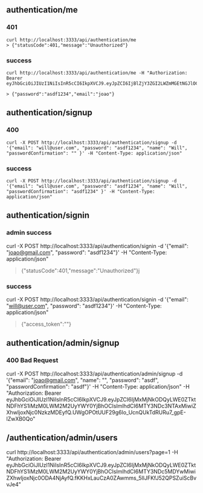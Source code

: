 ## authentication/me

  ### 401
    curl http://localhost:3333/api/authentication/me
    > {"statusCode":401,"message":"Unauthorized"}

  ### success
    curl http://localhost:3333/api/authentication/me -H "Authorization: Bearer eyJhbGciOiJIUzI1NiIsInR5cCI6IkpXVCJ9.eyJpZCI6IjBlZjY3ZGI2LWZmMGEtNGJlOC04MDE4LTUzMGU0NzVkMGJjNiIsImlhdCI6MTY3NDc2OTU2OSwiZXhwIjoxNjc0Nzg3NTY5fQ.3i4nhVnHDdGyc9vGyus07ReKnyddNqQtwq5WuQprK_g"

    > {"password":"asdf1234","email":"joao"}


## authentication/signup
  ### 400 
    curl -X POST http://localhost:3333/api/authentication/signup -d '{"email": "will@user.com", "password": "asdf1234", "name": "Will", "passwordConfirmation": "" }' -H "Content-Type: application/json"
  ### success
    curl -X POST http://localhost:3333/api/authentication/signup -d '{"email": "will@user.com", "password": "asdf1234", "name": "Will", "passwordConfirmation": "asdf1234" }' -H "Content-Type: application/json"

## authentication/signin

  ### admin success
  curl -X POST http://localhost:3333/api/authentication/signin -d '{"email": "joao@gmail.com", "password": "asdf1234"}' -H "Content-Type: application/json"
  > {"statusCode":401,"message":"Unauthorized"}j

  ### success
  curl -X POST http://localhost:3333/api/authentication/signin -d '{"email": "will@user.com", "password": "asdf1234"}' -H "Content-Type: application/json"

  > {"access_token":"<token>"}


## authentication/admin/signup
  ### 400 Bad Request
  curl -X POST http://localhost:3333/api/authentication/admin/signup -d '{"email": "joao@gmail.com", "name": "", "password": "asdf", "passwordConfirmation": "asdf"}' -H "Content-Type: application/json" -H "Authorization: Bearer eyJhbGciOiJIUzI1NiIsInR5cCI6IkpXVCJ9.eyJpZCI6IjMxMjNkODQyLWE0ZTktNDFhYS1iMzM0LWM2M2UyYWY0YjBhOCIsImlhdCI6MTY3NDc3NTAxMiwiZXhwIjoxNjc0NzkzMDEyfQ.UWgOPOtUUF29g6lo_UcnQUkTdRURu7_gpE-lZwXB0Qo"


## /authentication/admin/users

curl http://localhost:3333/api/authentication/admin/users?page=1 -H "Authorization: Bearer eyJhbGciOiJIUzI1NiIsInR5cCI6IkpXVCJ9.eyJpZCI6IjMxMjNkODQyLWE0ZTktNDFhYS1iMzM0LWM2M2UyYWY0YjBhOCIsImlhdCI6MTY3NDc5MDYwMiwiZXhwIjoxNjc0ODA4NjAyfQ.fKKHxLauCzA0ZAwmms_5IlJFKfJ52QPSZuiScBvvJe4"
